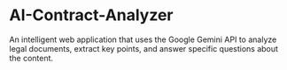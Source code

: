 # AI-Contract-Analyzer
An intelligent web application that uses the Google Gemini API to analyze legal documents, extract key points, and answer specific questions about the content.
